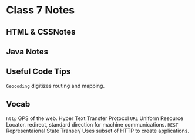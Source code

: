 # Class 7 Notes
## HTML & CSSNotes 

  
## Java Notes 


## Useful Code Tips
`Geocoding` digitizes routing and mapping. 
## Vocab
`http` GPS of the web. Hyper Text Transfer  Protocol
`URL` Uniform Resource Locator. redirect, standard direction for machine communications. 
`REST` Representaional State Transer/ Uses subset of HTTP to create applications. 